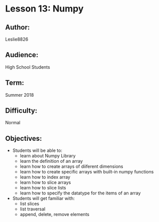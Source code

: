 
# Lesson 13: Numpy

## Author: 
Leslie8826

## Audience: 
High School Students

## Term:
Summer 2018

## Difficulty: 
Normal

## Objectives: 
 - Students will be able to:
     * learn about Numpy Library
     * learn the definition of an array
     * learn how to create arrays of diiferent dimensions
     * learn how to create specific arrays with built-in numpy functions
     * learn how to index array
     * learn how to slice arrays
     * learn how to slice lists
     * learn how to specify the datatype for the items of an array
 - Students will get familiar with:
     * list slices
     * list traversal
     * append, delete, remove elements



